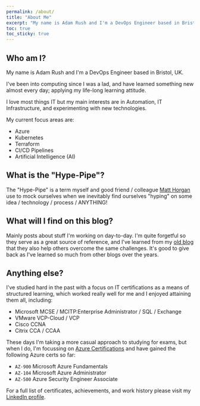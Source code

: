 ```yaml
---
permalink: /about/
title: "About Me"
excerpt: "My name is Adam Rush and I'm a DevOps Engineer based in Bristol, UK."
toc: true
toc_sticky: true
---
```


## Who am I?

My name is Adam Rush and I'm a DevOps Engineer based in Bristol, UK.

I've been into computing since I was a lad, and have learned something new almost every day; applying my
life-long learning attitude.

I love most things IT but my main interests are in Automation, IT Infrastructure, and experimenting with new
technologies.

My current focus areas are:

- Azure
- Kubernetes
- Terraform
- CI/CD Pipelines
- Artificial Intelligence (AI)

## What is the "Hype-Pipe"?

The "Hype-Pipe" is a term myself and good friend / colleague [Matt Horgan](http://matthorgan.xyz/) use to mock
ourselves when we inevitably find ourselves "hyping" on some idea / technology / process / ANYTHING!

## What will I find on this blog?

Mainly posts about stuff I'm working on day-to-day. I'm quite forgetful so they serve as a great source of
reference, and I've learned from my [old blog](http://www.virtuallyimpossible.co.uk) that they also help
others overcome the same challenges. It's good to give back as I've learned so much from other blogs over the
years.

## Anything else?

I've studied hard in the past with a focus on IT certifications as a means of structured learning, which
worked really well for me and I enjoyed attaining them all, including:

- Microsoft MCSE / MCITP:Enterprise Administrator / SQL / Exchange
- VMware VCP-Cloud / VCP
- Cisco CCNA
- Citrix CCA / CCAA

These days I'm taking a more casual approach to studying for exams, but when I do, I'm focussing on [Azure
Certifications](https://www.microsoft.com/en-us/learning/azure-exams.aspx) and have gained the following Azure
certs so far:

- `AZ-900` Microsoft Azure Fundamentals
- `AZ-104` Microsoft Azure Administrator
- `AZ-500` Azure Security Engineer Associate

For a full list of certificates, achievements, and work history please visit my [LinkedIn profile](https://www.linkedin.com/in/adamrushuk).
